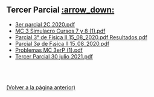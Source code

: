 
<html>
<body>
<h2>Tercer Parcial <a href="https://downgit.github.io/#/home?url=https://github.com/Apuntes-FIUBA/Apuntes-Electronica/tree/main/82 - Física/8202 - Fisica II/Examenes/Parciales/Tercer Parcial">:arrow_down:</a></h2>
<ul>
    <li><a href="3er parcial 2C 2020.pdf">3er parcial 2C 2020.pdf</a></li>
    <li><a href="MC 3 Simulacro Cursos 7 y 8 (1).pdf">MC 3 Simulacro Cursos 7 y 8 (1).pdf</a></li>
    <li><a href="Parcial 3° de Física II 15_08_2020.pdf Resultados.pdf">Parcial 3° de Física II 15_08_2020.pdf Resultados.pdf</a></li>
    <li><a href="Parcial 3ø de F¡sica II 15_08_2020.pdf">Parcial 3ø de F¡sica II 15_08_2020.pdf</a></li>
    <li><a href="Problemas MC 3erP (1).pdf">Problemas MC 3erP (1).pdf</a></li>
    <li><a href="Tercer Parcial 30 julio 2021.pdf">Tercer Parcial 30 julio 2021.pdf</a></li>
</ul>
</body>
</html>














<br><br><br>[(Volver a la página anterior)](../)

